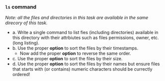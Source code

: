 ### `ls` command
*Note: all the files and directories in this task are available in the same direcory of this task.*

* a. Write a single command to list fies (including directories) available in this directory with their attrbiutes such as files permissions, owner, etc. (long listing).
* b. Use the proper **option** to sort the files by their timestamps.
  * Now add the proper **option** to reverse the same order.
* c. Use the proper **option** to sort the files by their size.
* d. Use the proper **option** to sort the files by their names but ensure files that starts with (or contains) numeric characters should be currectly ordered!

